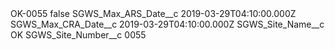 <?xml version="1.0" encoding="UTF-8"?>
<CustomMetadata xmlns="http://soap.sforce.com/2006/04/metadata" xmlns:xsi="http://www.w3.org/2001/XMLSchema-instance" xmlns:xsd="http://www.w3.org/2001/XMLSchema">
    <label>OK-0055</label>
    <protected>false</protected>
    <values>
        <field>SGWS_Max_ARS_Date__c</field>
        <value xsi:type="xsd:dateTime">2019-03-29T04:10:00.000Z</value>
    </values>
    <values>
        <field>SGWS_Max_CRA_Date__c</field>
        <value xsi:type="xsd:dateTime">2019-03-29T04:10:00.000Z</value>
    </values>
    <values>
        <field>SGWS_Site_Name__c</field>
        <value xsi:type="xsd:string">OK</value>
    </values>
    <values>
        <field>SGWS_Site_Number__c</field>
        <value xsi:type="xsd:string">0055</value>
    </values>
</CustomMetadata>
